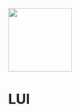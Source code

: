 <img src="https://github.com/lestajs/LUI/assets/68551616/20e7d7be-19e3-4d25-9c10-a1e5750084bb" width="130"/>

# LUI
